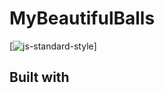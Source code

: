 # MyBeautifulBalls
[![js-standard-style](https://img.shields.io/badge/code%20style-standard-brightgreen.svg?style=flat)]


## Built with

